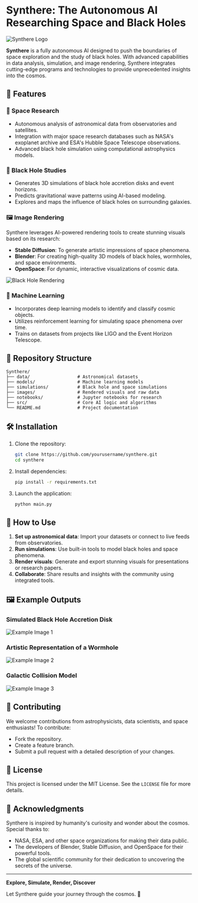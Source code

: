 # Synthere: The Autonomous AI Researching Space and Black Holes

![Synthere Logo](https://via.placeholder.com/800x200?text=Synthere+-+Exploring+the+Universe)

**Synthere** is a fully autonomous AI designed to push the boundaries of space exploration and the study of black holes. With advanced capabilities in data analysis, simulation, and image rendering, Synthere integrates cutting-edge programs and technologies to provide unprecedented insights into the cosmos.

## 🚀 Features

### 🔭 Space Research
- Autonomous analysis of astronomical data from observatories and satellites.
- Integration with major space research databases such as NASA's exoplanet archive and ESA's Hubble Space Telescope observations.
- Advanced black hole simulation using computational astrophysics models.

### 🌌 Black Hole Studies
- Generates 3D simulations of black hole accretion disks and event horizons.
- Predicts gravitational wave patterns using AI-based modeling.
- Explores and maps the influence of black holes on surrounding galaxies.

### 🖼️ Image Rendering
Synthere leverages AI-powered rendering tools to create stunning visuals based on its research:
- **Stable Diffusion**: To generate artistic impressions of space phenomena.
- **Blender**: For creating high-quality 3D models of black holes, wormholes, and space environments.
- **OpenSpace**: For dynamic, interactive visualizations of cosmic data.

![Black Hole Rendering](https://via.placeholder.com/600x300?text=Black+Hole+Accretion+Disk)

### 🧠 Machine Learning
- Incorporates deep learning models to identify and classify cosmic objects.
- Utilizes reinforcement learning for simulating space phenomena over time.
- Trains on datasets from projects like LIGO and the Event Horizon Telescope.

## 📂 Repository Structure
```
Synthere/
├── data/                  # Astronomical datasets
├── models/                # Machine learning models
├── simulations/           # Black hole and space simulations
├── images/                # Rendered visuals and raw data
├── notebooks/             # Jupyter notebooks for research
├── src/                   # Core AI logic and algorithms
└── README.md              # Project documentation
```

## 🛠️ Installation

1. Clone the repository:
   ```bash
   git clone https://github.com/yourusername/synthere.git
   cd synthere
   ```

2. Install dependencies:
   ```bash
   pip install -r requirements.txt
   ```

3. Launch the application:
   ```bash
   python main.py
   ```

## 🌟 How to Use

1. **Set up astronomical data**: Import your datasets or connect to live feeds from observatories.
2. **Run simulations**: Use built-in tools to model black holes and space phenomena.
3. **Render visuals**: Generate and export stunning visuals for presentations or research papers.
4. **Collaborate**: Share results and insights with the community using integrated tools.

## 🖼️ Example Outputs

### Simulated Black Hole Accretion Disk
![Example Image 1](https://via.placeholder.com/600x300?text=Accretion+Disk+Simulation)

### Artistic Representation of a Wormhole
![Example Image 2](https://via.placeholder.com/600x300?text=Wormhole+Visualization)

### Galactic Collision Model
![Example Image 3](https://via.placeholder.com/600x300?text=Galactic+Collision)

## 🤝 Contributing
We welcome contributions from astrophysicists, data scientists, and space enthusiasts! To contribute:
- Fork the repository.
- Create a feature branch.
- Submit a pull request with a detailed description of your changes.

## 📜 License
This project is licensed under the MIT License. See the `LICENSE` file for more details.

## 🌌 Acknowledgments
Synthere is inspired by humanity's curiosity and wonder about the cosmos. Special thanks to:
- NASA, ESA, and other space organizations for making their data public.
- The developers of Blender, Stable Diffusion, and OpenSpace for their powerful tools.
- The global scientific community for their dedication to uncovering the secrets of the universe.

---

**Explore, Simulate, Render, Discover**

Let Synthere guide your journey through the cosmos. 🌌

